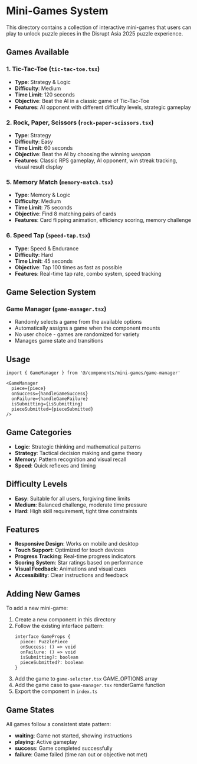 # Mini-Games System

This directory contains a collection of interactive mini-games that users can play to unlock puzzle pieces in the Disrupt Asia 2025 puzzle experience.

## Games Available

### 1. Tic-Tac-Toe (`tic-tac-toe.tsx`)
- **Type**: Strategy & Logic
- **Difficulty**: Medium
- **Time Limit**: 120 seconds
- **Objective**: Beat the AI in a classic game of Tic-Tac-Toe
- **Features**: AI opponent with different difficulty levels, strategic gameplay

### 2. Rock, Paper, Scissors (`rock-paper-scissors.tsx`)
- **Type**: Strategy
- **Difficulty**: Easy
- **Time Limit**: 60 seconds
- **Objective**: Beat the AI by choosing the winning weapon
- **Features**: Classic RPS gameplay, AI opponent, win streak tracking, visual result display

### 5. Memory Match (`memory-match.tsx`)
- **Type**: Memory & Logic
- **Difficulty**: Medium
- **Time Limit**: 75 seconds
- **Objective**: Find 8 matching pairs of cards
- **Features**: Card flipping animation, efficiency scoring, memory challenge

### 6. Speed Tap (`speed-tap.tsx`)
- **Type**: Speed & Endurance
- **Difficulty**: Hard
- **Time Limit**: 45 seconds
- **Objective**: Tap 100 times as fast as possible
- **Features**: Real-time tap rate, combo system, speed tracking

## Game Selection System

### Game Manager (`game-manager.tsx`)
- Randomly selects a game from the available options
- Automatically assigns a game when the component mounts
- No user choice - games are randomized for variety
- Manages game state and transitions

## Usage

```tsx
import { GameManager } from '@/components/mini-games/game-manager'

<GameManager
  piece={piece}
  onSuccess={handleGameSuccess}
  onFailure={handleGameFailure}
  isSubmitting={isSubmitting}
  pieceSubmitted={pieceSubmitted}
/>
```

## Game Categories

- **Logic**: Strategic thinking and mathematical patterns
- **Strategy**: Tactical decision making and game theory
- **Memory**: Pattern recognition and visual recall
- **Speed**: Quick reflexes and timing

## Difficulty Levels

- **Easy**: Suitable for all users, forgiving time limits
- **Medium**: Balanced challenge, moderate time pressure
- **Hard**: High skill requirement, tight time constraints

## Features

- **Responsive Design**: Works on mobile and desktop
- **Touch Support**: Optimized for touch devices
- **Progress Tracking**: Real-time progress indicators
- **Scoring System**: Star ratings based on performance
- **Visual Feedback**: Animations and visual cues
- **Accessibility**: Clear instructions and feedback

## Adding New Games

To add a new mini-game:

1. Create a new component in this directory
2. Follow the existing interface pattern:
   ```tsx
   interface GameProps {
     piece: PuzzlePiece
     onSuccess: () => void
     onFailure: () => void
     isSubmitting?: boolean
     pieceSubmitted?: boolean
   }
   ```
3. Add the game to `game-selector.tsx` GAME_OPTIONS array
4. Add the game case to `game-manager.tsx` renderGame function
5. Export the component in `index.ts`

## Game States

All games follow a consistent state pattern:
- **waiting**: Game not started, showing instructions
- **playing**: Active gameplay
- **success**: Game completed successfully
- **failure**: Game failed (time ran out or objective not met)
